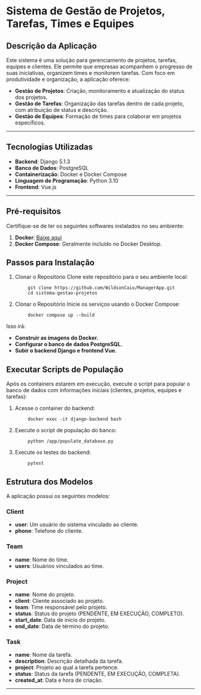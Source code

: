 # Sistema de Gestão de Projetos, Tarefas, Times e Equipes

## **Descrição da Aplicação**

Este sistema é uma solução para gerenciamento de projetos, tarefas, equipes e clientes. Ele permite que empresas acompanhem o progresso de suas iniciativas, organizem times e monitorem tarefas. Com foco em produtividade e organização, a aplicação oferece:

- **Gestão de Projetos**: Criação, monitoramento e atualização do status dos projetos.
- **Gestão de Tarefas**: Organização das tarefas dentro de cada projeto, com atribuição de status e descrição.
- **Gestão de Equipes**: Formação de times para colaborar em projetos específicos.

---

## **Tecnologias Utilizadas**

- **Backend**: Django 5.1.3
- **Banco de Dados**: PostgreSQL
- **Containerização**: Docker e Docker Compose
- **Linguagem de Programação**: Python 3.10
- **Frontend**: Vue.js

---

## **Pré-requisitos**

Certifique-se de ter os seguintes softwares instalados no seu ambiente:

1. **Docker**: [Baixe aqui](https://docs.docker.com/get-docker/)
2. **Docker Compose**: Geralmente incluído no Docker Desktop.


## **Passos para Instalação**

1. Clonar o Repositório
Clone este repositório para o seu ambiente local:
```
        git clone https://github.com/WildsonCaio/ManagerApp.git
        cd sistema-gestao-projetos
```

2. Clonar o Repositório
Inicie os serviços usando o Docker Compose:
```
        docker compose up --build
```
Isso irá:

- **Construir as imagens do Docker.**
- **Configurar o banco de dados PostgreSQL.**
- **Subir o backend Django e frontend Vue.**

## **Executar Scripts de População** ##
Após os containers estarem em execução, execute o script para popular o banco de dados com informações iniciais (clientes, projetos, equipes e tarefas):
1. Acesse o container do backend:
```
        docker exec -it django-backend bash
```

2. Execute o script de população do banco:
```
        python /app/populate_database.py
```

3. Execute os testes do backend:
```
        pytest
```

## **Estrutura dos Modelos**

A aplicação possui os seguintes modelos:

### **Client**
- **user**: Um usuário do sistema vinculado ao cliente.
- **phone**: Telefone do cliente.

### **Team**
- **name**: Nome do time.
- **users**: Usuários vinculados ao time.

### **Project**
- **name**: Nome do projeto.
- **client**: Cliente associado ao projeto.
- **team**: Time responsável pelo projeto.
- **status**: Status do projeto (PENDENTE, EM EXECUÇÃO, COMPLETO).
- **start_date**: Data de início do projeto.
- **end_date**: Data de término do projeto.

### **Task**
- **name**: Nome da tarefa.
- **description**: Descrição detalhada da tarefa.
- **project**: Projeto ao qual a tarefa pertence.
- **status**: Status da tarefa (PENDENTE, EM EXECUÇÃO, COMPLETA).
- **created_at**: Data e hora de criação.

---


